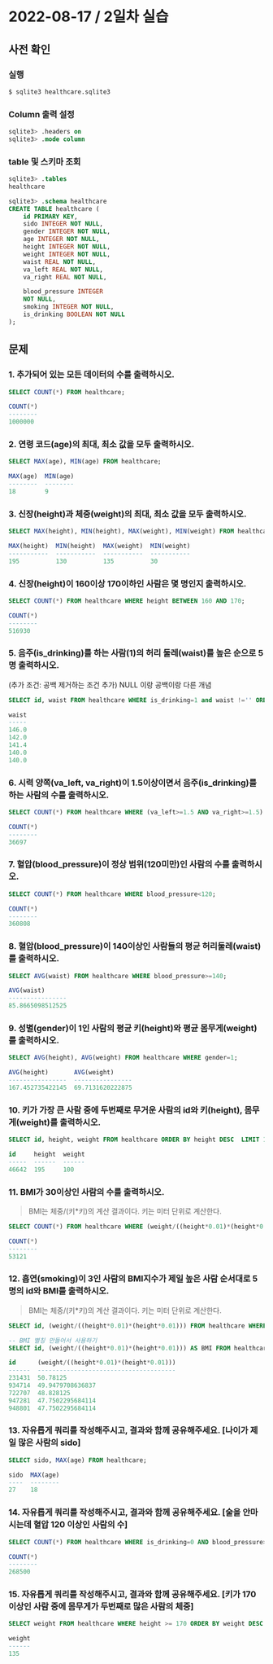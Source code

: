 # 2022-08-17 / 2일차 실습



## 사전 확인

### 실행

```bash
$ sqlite3 healthcare.sqlite3 
```

### Column 출력 설정

```sql
sqlite3> .headers on 
sqlite3> .mode column
```

### table 및 스키마 조회

```sql
sqlite3> .tables
healthcare

sqlite3> .schema healthcare
CREATE TABLE healthcare (
    id PRIMARY KEY,        
    sido INTEGER NOT NULL, 
    gender INTEGER NOT NULL,
    age INTEGER NOT NULL,  
    height INTEGER NOT NULL,
    weight INTEGER NOT NULL,
    waist REAL NOT NULL,   
    va_left REAL NOT NULL, 
    va_right REAL NOT NULL,

    blood_pressure INTEGER 
    NOT NULL,
    smoking INTEGER NOT NULL,
    is_drinking BOOLEAN NOT NULL
);
```

## 문제

### 1. 추가되어 있는 모든 데이터의 수를 출력하시오.

```sql
SELECT COUNT(*) FROM healthcare;
```

```sql
COUNT(*)
--------
1000000
```

### 2. 연령 코드(age)의 최대, 최소 값을 모두 출력하시오. 

```sql
SELECT MAX(age), MIN(age) FROM healthcare;
```

```sql
MAX(age)  MIN(age)
--------  --------
18        9
```

### 3. 신장(height)과 체중(weight)의 최대, 최소 값을 모두 출력하시오.

```sql
SELECT MAX(height), MIN(height), MAX(weight), MIN(weight) FROM healthcare;
```

```sql
MAX(height)  MIN(height)  MAX(weight)  MIN(weight)
-----------  -----------  -----------  -----------
195          130          135          30
```

### 4. 신장(height)이 160이상 170이하인 사람은 몇 명인지 출력하시오.

```sql
SELECT COUNT(*) FROM healthcare WHERE height BETWEEN 160 AND 170;
```

```sql
COUNT(*)
--------
516930
```

### 5. 음주(is_drinking)를 하는 사람(1)의 허리 둘레(waist)를 높은 순으로 5명 출력하시오. 

(추가 조건: 공백 제거하는 조건 추가) NULL 이랑 공백이랑 다른 개념

```sql
SELECT id, waist FROM healthcare WHERE is_drinking=1 and waist !='' ORDER BY waist DESC LIMIT 5;
```

```sql
waist
-----
146.0
142.0
141.4
140.0
140.0
```

### 6. 시력 양쪽(va_left, va_right)이 1.5이상이면서 음주(is_drinking)를 하는 사람의 수를 출력하시오.

```sql
SELECT COUNT(*) FROM healthcare WHERE (va_left>=1.5 AND va_right>=1.5) AND is_drinking=1;
```

```sql
COUNT(*)
--------
36697
```

### 7. 혈압(blood_pressure)이 정상 범위(120미만)인 사람의 수를 출력하시오.

```sql
SELECT COUNT(*) FROM healthcare WHERE blood_pressure<120;
```

```sql
COUNT(*)
--------
360808
```

### 8. 혈압(blood_pressure)이 140이상인 사람들의 평균 허리둘레(waist)를 출력하시오.

```sql
SELECT AVG(waist) FROM healthcare WHERE blood_pressure>=140;
```

```sql
AVG(waist)
----------------
85.8665098512525
```

### 9. 성별(gender)이 1인 사람의 평균 키(height)와 평균 몸무게(weight)를 출력하시오.

```sql
SELECT AVG(height), AVG(weight) FROM healthcare WHERE gender=1;
```

```sql
AVG(height)       AVG(weight)
----------------  ----------------
167.452735422145  69.7131620222875
```

### 10. 키가 가장 큰 사람 중에 두번째로 무거운 사람의 id와 키(height), 몸무게(weight)를 출력하시오.

```sql
SELECT id, height, weight FROM healthcare ORDER BY height DESC  LIMIT 1 OFFSET 1;
```

```sql
id     height  weight
-----  ------  ------
46642  195     100
```

### 11. BMI가 30이상인 사람의 수를 출력하시오. 

> BMI는 체중/(키*키)의 계산 결과이다. 
> 키는 미터 단위로 계산한다.

```sql
SELECT COUNT(*) FROM healthcare WHERE (weight/((height*0.01)*(height*0.01)))>=30;
```

```sql
COUNT(*)
--------
53121
```

### 12. 흡연(smoking)이 3인 사람의 BMI지수가 제일 높은 사람 순서대로 5명의 id와 BMI를 출력하시오.

> BMI는 체중/(키*키)의 계산 결과이다. 
> 키는 미터 단위로 계산한다.

```sql
SELECT id, (weight/((height*0.01)*(height*0.01))) FROM healthcare WHERE smoking=3 ORDER BY (weight/((height*0.01)*(height*0.01))) DESC LIMIT 5;

-- BMI 별칭 만들어서 사용하기
SELECT id, (weight/((height*0.01)*(height*0.01))) AS BMI FROM healthcare WHERE smoking=3 ORDER BY BMI DESC LIMIT 5;
```

```sql
id      (weight/((height*0.01)*(height*0.01)))
------  --------------------------------------
231431  50.78125
934714  49.9479708636837
722707  48.828125
947281  47.7502295684114
948801  47.7502295684114
```

### 13. 자유롭게 쿼리를 작성해주시고, 결과와 함께 공유해주세요. [나이가 제일 많은 사람의 sido]

```sql
SELECT sido, MAX(age) FROM healthcare; 
```

```sql
sido  MAX(age)
----  --------
27    18
```

### 14. 자유롭게 쿼리를 작성해주시고, 결과와 함께 공유해주세요. [술을 안마시는데 혈압 120 이상인 사람의 수]

```sql
SELECT COUNT(*) FROM healthcare WHERE is_drinking=0 AND blood_pressure>=120;
```

```sql
COUNT(*)
--------
268500
```

### 15. 자유롭게 쿼리를 작성해주시고, 결과와 함께 공유해주세요. [키가 170 이상인 사람 중에 몸무게가 두번째로 많은 사람의 체중]

```sql
SELECT weight FROM healthcare WHERE height >= 170 ORDER BY weight DESC LIMIT 1 OFFSET 1;
```

```sql
weight
------
135
```



